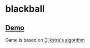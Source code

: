 # blackball

## [ Demo ](https://fret2buzz.github.io/blackballgame/)

Game is based on [Dijkstra's algorithm](https://en.wikipedia.org/wiki/Dijkstra%27s_algorithm)